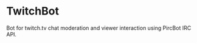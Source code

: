 TwitchBot
=========

Bot for twitch.tv chat moderation and viewer interaction using PircBot IRC API.

